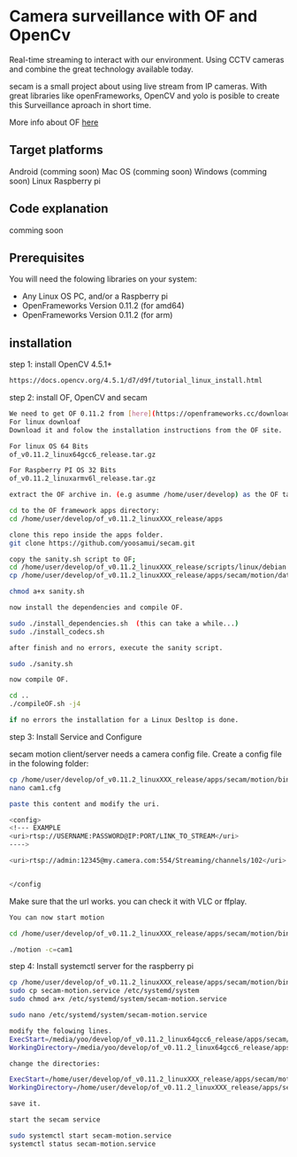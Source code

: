 # Camera surveillance with OF and OpenCv

Real-time streaming to interact with our environment.
Using CCTV cameras and combine the great technology available today.

secam is a small project about using live stream from IP cameras. 
With great libraries like openFrameworks, OpenCV and yolo is posible to create this Surveillance aproach in short time.

More info about OF [here](https://openframeworks.cc/)

## Target platforms
Android   (comming soon)
Mac OS    (comming soon)
Windows   (comming soon)
Linux
Raspberry pi

## Code explanation
comming soon


## Prerequisites

You will need the folowing libraries on your system:

- Any Linux OS PC, and/or a Raspberry pi 
- OpenFrameworks Version 0.11.2 (for amd64)
- OpenFrameworks Version 0.11.2 (for arm)

## installation
step 1:
install OpenCV 4.5.1+

```bash
https://docs.opencv.org/4.5.1/d7/d9f/tutorial_linux_install.html
```

step 2:
install OF, OpenCV and secam

```bash
We need to get OF 0.11.2 from [here](https://openframeworks.cc/download/)
For linux downloaf
Download it and folow the installation instructions from the OF site.

For linux OS 64 Bits
of_v0.11.2_linux64gcc6_release.tar.gz

For Raspberry PI OS 32 Bits
of_v0.11.2_linuxarmv6l_release.tar.gz

extract the OF archive in. (e.g asumme /home/user/develop) as the OF target directory.

cd to the OF framework apps directory:
cd /home/user/develop/of_v0.11.2_linuxXXX_release/apps

clone this repo inside the apps folder.
git clone https://github.com/yoosamui/secam.git

copy the sanity.sh script to OF;
cd /home/user/develop/of_v0.11.2_linuxXXX_release/scripts/linux/debian
cp /home/user/develop/of_v0.11.2_linuxXXX_release/apps/secam/motion/data/sanity.sh .

chmod a+x sanity.sh

now install the dependencies and compile OF.

sudo ./install_dependencies.sh  (this can take a while...)
sudo ./install_codecs.sh

after finish and no errors, execute the sanity script.

sudo ./sanity.sh

now compile OF.

cd ..
./compileOF.sh -j4

if no errors the installation for a Linux Desltop is done.

```
step 3:
Install Service and Configure

secam motion client/server needs a camera config file.
Create a config file in the folowing folder:

```bash
cp /home/user/develop/of_v0.11.2_linuxXXX_release/apps/secam/motion/bin/data
nano cam1.cfg

paste this content and modify the uri.

<config>
<!--- EXAMPLE
<uri>rtsp://USERNAME:PASSWORD@IP:PORT/LINK_TO_STREAM</uri>
---->

<uri>rtsp://admin:12345@my.camera.com:554/Streaming/channels/102</uri>


</config
```


Make sure that the url works. you can check it with VLC or ffplay.

```bash
You can now start motion

cd /home/user/develop/of_v0.11.2_linuxXXX_release/apps/secam/motion/bin/

./motion -c=cam1


```

step 4:
Install systemctl server for the raspberry pi

```bash
cp /home/user/develop/of_v0.11.2_linuxXXX_release/apps/secam/motion/bin/data/server
sudo cp secam-motion.service /etc/systemd/system
sudo chmod a+x /etc/systemd/system/secam-motion.service

sudo nano /etc/systemd/system/secam-motion.service

modify the folowing lines.
ExecStart=/media/yoo/develop/of_v0.11.2_linux64gcc6_release/apps/secam/motion/bin/motion -c=gate -m=1
WorkingDirectory=/media/yoo/develop/of_v0.11.2_linux64gcc6_release/apps/secam/motion/bin

change the directories:

ExecStart=/home/user/develop/of_v0.11.2_linuxXXX_release/apps/secam/motion/bin/motion -c=cam1 -m=1
WorkingDirectory=/home/user/develop/of_v0.11.2_linuxXXX_release/apps/secam/motion/bin

save it.

start the secam service

sudo systemctl start secam-motion.service
systemctl status secam-motion.service



```
